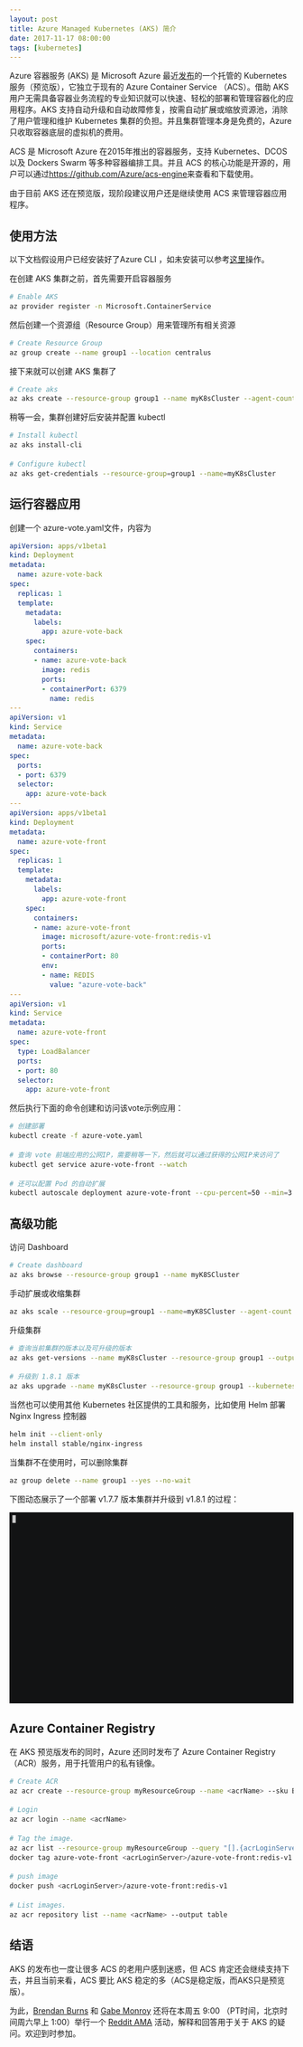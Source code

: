 ```yaml
---
layout: post
title: Azure Managed Kubernetes (AKS) 简介
date: 2017-11-17 08:00:00
tags: [kubernetes]
---
```


Azure 容器服务 (AKS) 是 Microsoft Azure 最近[发布](https://azure.microsoft.com/en-us/blog/introducing-azure-container-service-aks-managed-kubernetes-and-azure-container-registry-geo-replication/)的一个托管的 Kubernetes 服务（预览版），它独立于现有的 Azure Container Service （ACS）。借助 AKS 用户无需具备容器业务流程的专业知识就可以快速、轻松的部署和管理容器化的应用程序。AKS 支持自动升级和自动故障修复，按需自动扩展或缩放资源池，消除了用户管理和维护 Kubernetes 集群的负担。并且集群管理本身是免费的，Azure 只收取容器底层的虚拟机的费用。

ACS 是 Microsoft Azure 在2015年推出的容器服务，支持 Kubernetes、DCOS 以及 Dockers Swarm 等多种容器编排工具。并且 ACS 的核心功能是开源的，用户可以通过<https://github.com/Azure/acs-engine>来查看和下载使用。

由于目前 AKS 还在预览版，现阶段建议用户还是继续使用 ACS 来管理容器应用程序。

## 使用方法

以下文档假设用户已经安装好了Azure CLI ，如未安装可以参考[这里](https://docs.microsoft.com/en-us/cli/azure/install-azure-cli?view=azure-cli-latest)操作。

在创建 AKS 集群之前，首先需要开启容器服务

```sh
# Enable AKS
az provider register -n Microsoft.ContainerService
```

然后创建一个资源组（Resource Group）用来管理所有相关资源

```sh
# Create Resource Group
az group create --name group1 --location centralus
```

接下来就可以创建 AKS 集群了

```sh
# Create aks
az aks create --resource-group group1 --name myK8sCluster --agent-count 3 --generate-ssh-keys
```

稍等一会，集群创建好后安装并配置 kubectl

```sh
# Install kubectl
az aks install-cli

# Configure kubectl
az aks get-credentials --resource-group=group1 --name=myK8sCluster
```

## 运行容器应用

创建一个 azure-vote.yaml文件，内容为

```yaml
apiVersion: apps/v1beta1
kind: Deployment
metadata:
  name: azure-vote-back
spec:
  replicas: 1
  template:
    metadata:
      labels:
        app: azure-vote-back
    spec:
      containers:
      - name: azure-vote-back
        image: redis
        ports:
        - containerPort: 6379
          name: redis
---
apiVersion: v1
kind: Service
metadata:
  name: azure-vote-back
spec:
  ports:
  - port: 6379
  selector:
    app: azure-vote-back
---
apiVersion: apps/v1beta1
kind: Deployment
metadata:
  name: azure-vote-front
spec:
  replicas: 1
  template:
    metadata:
      labels:
        app: azure-vote-front
    spec:
      containers:
      - name: azure-vote-front
        image: microsoft/azure-vote-front:redis-v1
        ports:
        - containerPort: 80
        env:
        - name: REDIS
          value: "azure-vote-back"
---
apiVersion: v1
kind: Service
metadata:
  name: azure-vote-front
spec:
  type: LoadBalancer
  ports:
  - port: 80
  selector:
    app: azure-vote-front
```

然后执行下面的命令创建和访问该vote示例应用：

```sh
# 创建部署
kubectl create -f azure-vote.yaml

# 查询 vote 前端应用的公网IP，需要稍等一下，然后就可以通过获得的公网IP来访问了
kubectl get service azure-vote-front --watch

# 还可以配置 Pod 的自动扩展
kubectl autoscale deployment azure-vote-front --cpu-percent=50 --min=3 --max=10
```

## 高级功能

访问 Dashboard

```sh
# Create dashboard
az aks browse --resource-group group1 --name myK8SCluster
```

手动扩展或收缩集群

```sh
az aks scale --resource-group=group1 --name=myK8SCluster --agent-count 5
```

升级集群

```sh
# 查询当前集群的版本以及可升级的版本
az aks get-versions --name myK8sCluster --resource-group group1 --output table

# 升级到 1.8.1 版本
az aks upgrade --name myK8sCluster --resource-group group1 --kubernetes-version 1.8.1
```

当然也可以使用其他 Kubernetes 社区提供的工具和服务，比如使用 Helm 部署 Nginx Ingress 控制器

```sh
helm init --client-only
helm install stable/nginx-ingress
```

当集群不在使用时，可以删除集群

```sh
az group delete --name group1 --yes --no-wait
```

下图动态展示了一个部署 v1.7.7 版本集群并升级到 v1.8.1 的过程：

![](/images/aks-examples.gif)

## Azure Container Registry

在 AKS 预览版发布的同时，Azure 还同时发布了 Azure Container Registry（ACR）服务，用于托管用户的私有镜像。

```sh
# Create ACR
az acr create --resource-group myResourceGroup --name <acrName> --sku Basic --admin-enabled true

# Login
az acr login --name <acrName>

# Tag the image.
az acr list --resource-group myResourceGroup --query "[].{acrLoginServer:loginServer}" --output table
docker tag azure-vote-front <acrLoginServer>/azure-vote-front:redis-v1

# push image
docker push <acrLoginServer>/azure-vote-front:redis-v1

# List images.
az acr repository list --name <acrName> --output table
```

## 结语

AKS 的发布也一度让很多 ACS 的老用户感到迷惑，但 ACS 肯定还会继续支持下去，并且当前来看，ACS 要比 AKS 稳定的多（ACS是稳定版，而AKS只是预览版）。

为此，[Brendan Burns](http://www.twitter.com/brendandburns) 和 [Gabe Monroy](http://www.twitter.com/gabrtv) 还将在本周五 9:00 （PT时间，北京时间周六早上 1:00）举行一个 [Reddit AMA](https://www.reddit.com/r/AZURE/comments/7d7diz/ama_aks_managed_kubernetes_on_azure/) 活动，解释和回答用于关于 AKS 的疑问。欢迎到时参加。
